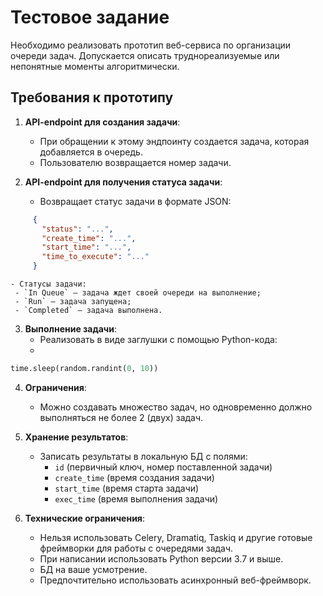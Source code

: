 # Тестовое задание

Необходимо реализовать прототип веб-сервиса по организации очереди задач. Допускается описать труднореализуемые или непонятные моменты алгоритмически.

## Требования к прототипу

1. **API-endpoint для создания задачи**:
   - При обращении к этому эндпоинту создается задача, которая добавляется в очередь.
   - Пользователю возвращается номер задачи.

2. **API-endpoint для получения статуса задачи**:
   - Возвращает статус задачи в формате JSON:
```json
     {
       "status": "...",
       "create_time": "...",
       "start_time": "...",
       "time_to_execute": "..."
     }
```
    - Статусы задачи:
     - `In Queue` — задача ждет своей очереди на выполнение;
     - `Run` — задача запущена;
     - `Completed` — задача выполнена.

3. **Выполнение задачи**:
   - Реализовать в виде заглушки с помощью Python-кода:
   - 
```python
time.sleep(random.randint(0, 10))
```
4. **Ограничения**:
   - Можно создавать множество задач, но одновременно должно выполняться не более 2 (двух) задач.

5. **Хранение результатов**:
   - Записать результаты в локальную БД с полями:
     - `id` (первичный ключ, номер поставленной задачи)
     - `create_time` (время создания задачи)
     - `start_time` (время старта задачи)
     - `exec_time` (время выполнения задачи)

6. **Технические ограничения**:
   - Нельзя использовать Celery, Dramatiq, Taskiq и другие готовые фреймворки для работы с очередями задач.
   - При написании использовать Python версии 3.7 и выше.
   - БД на ваше усмотрение.
   - Предпочтительно использовать асинхронный веб-фреймворк.